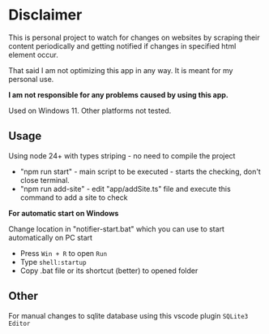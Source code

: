 <h1>Disclaimer</h1>
This is personal project to watch for changes on websites by scraping their content periodically and getting notified if changes in specified html element occur.

That said I am not optimizing this app in any way. It is meant for my personal use.

**I am not responsible for any problems caused by using this app.**

Used on Windows 11. Other platforms not tested.

<h2>Usage</h2>

Using node 24+ with types striping - no need to compile the project

-   "npm run start" - main script to be executed - starts the checking, don't close terminal.
-   "npm run add-site" - edit "app/addSite.ts" file and execute this command to add a site to check

**For automatic start on Windows**

Change location in "notifier-start.bat" which you can use to start automatically on PC start

-   Press `Win + R` to open `Run`
-   Type `shell:startup`
-   Copy .bat file or its shortcut (better) to opened folder

<h2>Other</h2>

For manual changes to sqlite database using this vscode plugin `SQLite3 Editor`
